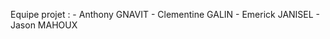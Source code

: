 Equipe projet :
    - Anthony GNAVIT 
    - Clementine GALIN
    - Emerick JANISEL
    - Jason MAHOUX
